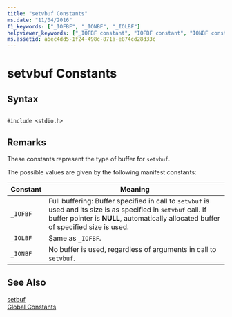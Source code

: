 ```yaml
---
title: "setvbuf Constants"
ms.date: "11/04/2016"
f1_keywords: ["_IOFBF", "_IONBF", "_IOLBF"]
helpviewer_keywords: ["_IOFBF constant", "IOFBF constant", "IONBF constant", "_IOLBF constant", "IOLBF constant", "_IONBF constant"]
ms.assetid: a6ec4dd5-1f24-498c-871a-e874cd28d33c
---
```

# setvbuf Constants

## Syntax

```

#include <stdio.h>

```

## Remarks

These constants represent the type of buffer for `setvbuf`.

The possible values are given by the following manifest constants:

|Constant|Meaning|
|--------------|-------------|
|`_IOFBF`|Full buffering: Buffer specified in call to `setvbuf` is used and its size is as specified in `setvbuf` call. If buffer pointer is **NULL**, automatically allocated buffer of specified size is used.|
|`_IOLBF`|Same as `_IOFBF`.|
|`_IONBF`|No buffer is used, regardless of arguments in call to `setvbuf`.|

## See Also

[setbuf](../c-runtime-library/reference/setbuf.md)<br/>
[Global Constants](../c-runtime-library/global-constants.md)